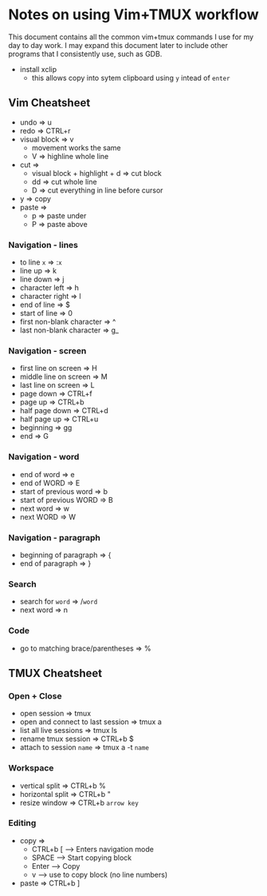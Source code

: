 # Notes on using Vim+TMUX workflow
This document contains all the common vim+tmux commands I use for my day to day work. I may expand this document later to include other programs that I consistently use, such as GDB.
* install xclip
    * this allows copy into sytem clipboard using `y` intead of `enter`
## Vim Cheatsheet
* undo => u
* redo => CTRL+r
* visual block => v
    * movement works the same
    * V => highline whole line
* cut => 
    * visual block + highlight + d => cut block
    * dd => cut whole line
    * D => cut everything in line before cursor
* y => copy
* paste =>
    * p => paste under
    * P => paste above
### Navigation - lines
* to line `x` => :`x`
* line up => k
* line down => j
* character left => h
* character right => l
* end of line => $
* start of line => 0
* first non-blank character => ^
* last non-blank character => g\_
### Navigation - screen
* first line on screen => H
* middle line on screen => M
* last line on screen => L
* page down => CTRL+f
* page up => CTRL+b
* half page down => CTRL+d
* half page up => CTRL+u
* beginning => gg
* end => G
### Navigation - word
* end of word => e
* end of WORD => E
* start of previous word => b
* start of previous WORD => B
* next word => w
* next WORD => W
### Navigation - paragraph
* beginning of paragraph => {
* end of paragraph => }
### Search
* search for `word` => /`word`
* next word => n
### Code
* go to matching brace/parentheses => %
## TMUX Cheatsheet
### Open + Close
* open session => tmux
* open and connect to last session => tmux a
* list all live sessions => tmux ls
* rename tmux session => CTRL+b $
* attach to session `name` => tmux a -t `name`
### Workspace
* vertical split => CTRL+b %
* horizontal split => CTRL+b "
* resize window => CTRL+b `arrow key`
### Editing
* copy => 
    * CTRL+b [ --> Enters navigation mode
    * SPACE    --> Start copying block
    * Enter    --> Copy
    * v        --> use to copy block (no line numbers)
* paste => CTRL+b ]

